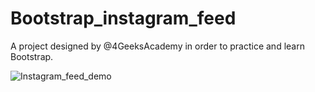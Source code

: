 # Bootstrap_instagram_feed
A project designed by @4GeeksAcademy in order to practice and learn Bootstrap. 

![Instagram_feed_demo](https://github.com/gdwhittaker94/Bootstrap_instagram_feed/assets/105855731/165f6675-3fd8-4e5c-8576-71efeace0299)

